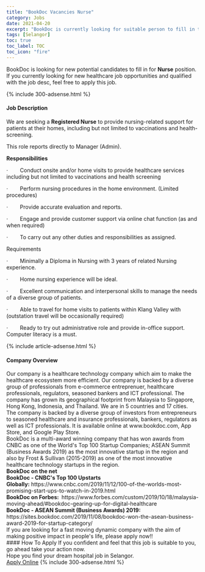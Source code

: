 ```yaml
---
title: "BookDoc Vacancies Nurse" 
category: Jobs 
date: 2021-04-20 
excerpt: "BookDoc is currently looking for suitable person to fill in the Nurse which positioned at Selangor" 
tags: [Selangor] 
toc: true 
toc_label: TOC 
toc_icon: "fire" 
--- 
```


<p>BookDoc is looking for new potential candidates to fill in for <b>Nurse</b> position. If you currently looking for new healthcare job opportunities and qualified with the job desc, feel free to apply this job.
</p>{% include 300-adsense.html %} 
<div><div><h4>Job Description</h4></div><div><div><span><div><p><span>We are seeking a&#160;</span><strong>Registered Nurse</strong><span>&#160;to provide nursing-related support for patients at their homes, including but not limited to vaccinations and health-screening.</span></p><p><span>This role reports directly to Manager (Admin).</span></p><p><strong>Responsibilities</strong></p><p><span>&#183;&#160;&#160;&#160;&#160;&#160;&#160;&#160;&#160;Conduct onsite and/or home visits to provide healthcare services including but not limited to vaccinations and health screening</span></p><p><span>&#183;&#160;&#160;&#160;&#160;&#160;&#160;&#160;&#160;Perform nursing procedures in the home environment. (Limited procedures)</span></p><p><span>&#183;&#160;&#160;&#160;&#160;&#160;&#160;&#160;&#160;Provide accurate evaluation and reports.</span></p><p><span>&#183;&#160;&#160;&#160;&#160;&#160;&#160;&#160;&#160;Engage and provide customer support via online chat function (as and when required)</span></p><p><span>&#183;&#160;&#160;&#160;&#160;&#160;&#160;&#160;&#160;To carry out any other duties and responsibilities as assigned.</span></p><p><span>Requirements</span></p><p><span>&#183;&#160;&#160;&#160;&#160;&#160;&#160;&#160;&#160;Minimally a Diploma in Nursing with 3 years of related Nursing experience.</span></p><p><span>&#183;&#160;&#160;&#160;&#160;&#160;&#160;&#160;&#160;Home nursing experience will be ideal.</span></p><p><span>&#183;&#160;&#160;&#160;&#160;&#160;&#160;&#160;&#160;Excellent communication and interpersonal skills to manage the needs of a diverse group of patients.</span></p><p><span>&#183;&#160;&#160;&#160;&#160;&#160;&#160;&#160;&#160;Able to travel for home visits to patients within Klang Valley with (outstation travel will be occasionally required)</span></p><p><span>&#183;&#160;&#160;&#160;&#160;&#160;&#160;&#160;&#160;Ready to try out administrative role and provide in-office support. Computer literacy is a must.</span></p></div></span></div></div></div> 
{% include article-adsense.html %} 
<div><div><h4>Company Overview</h4></div><div><div><span><div><div>Our company is a healthcare technology company which aim to make the healthcare ecosystem more efficient. Our company is backed by a diverse group of professionals from e-commerce entreprenuer, healthcare professionals, regulators, seasoned bankers and ICT professional. The company has grown its geographical footprint from Malaysia to Singapore, Hong Kong, Indonesia, and Thailand. We are in 5 countries and 17 cities.</div>
<div>The company is backed by a diverse group of investors from entrepreneurs to seasoned healthcare and insurance professionals, bankers, regulators as well as ICT professionals.&#160;It is available online at&#160;www.bookdoc.com, App Store, and Google Play Store.</div>
<div>BookDoc is a multi-award&#160;winning&#160;company that has won awards from CNBC as one of the World's Top 100 Startup Companies; ASEAN Summit (Business Awards 2019) as the most&#160;innovative startup in the region and also by Frost &amp; Sullivan (2015-2019) as one of the most innovative healthcare technology startups in the region.</div>
<div><strong>BookDoc on the net</strong></div>
<div><strong>BookDoc&#160;- CNBC's Top 100 Upstarts Globally:</strong>&#160;https://www.cnbc.com/2019/11/12/100-of-the-worlds-most-promising-start-ups-to-watch-in-2019.html</div>
<div><strong>BookDoc&#160;on Forbes:&#160;</strong>&#160;https://www.forbes.com/custom/2019/10/18/malaysia-moving-ahead/#bookdoc-gearing-up-for-digital-healthcare</div>
<div><strong>BookDoc&#160;- ASEAN Summit (Business Awards) 2019: </strong>https://sites.bookdoc.com/2019/11/08/bookdoc-won-the-asean-business-award-2019-for-startup-category/</div>
<div>If you are looking for a fast moving dynamic company with the aim of making positive impact in people's life, please apply now!!</div></div></span></div></div></div> 
#### How To Apply 
If you confident and feel that this job is suitable to you, go ahead take your action now. <br/> 
Hope you find your dream hospital job in Selangor. <br/> 
<a href="https://www.jobstreet.com.my/en/job/nurse-4542243?jobId=jobstreet-my-job-4542243" class="btn btn--warning" target="_blank" rel="nofollow noopenner">Apply Online</a> 
{% include 300-adsense.html %} 